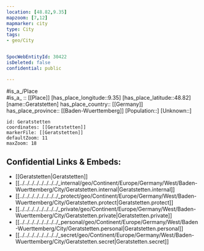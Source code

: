 ```yaml
---
location: [48.82,9.35] 
mapzoom: [7,12] 
mapmarker: city 
type: City
tags:
- geo/City


SpocWebEntityId: 30422
isDeleted: false
confidential: public

---
```

#is_a_/Place  
#is_a_ :: [[Place]] 
[has_place_longitude::9.35] 
[has_place_latitude::48.82] 
[name::Geratstetten] 
has_place_country:: [[Germany]]  
has_place_province:: [[Baden-Wuerttemberg]] 
[Population::] 
[Unknown::] 


```leaflet
id: Geratstetten
coordinates: [[Geratstetten]] 
markerFile: [[Geratstetten]] 
defaultZoom: 11 
maxZoom: 18
```


## Confidential Links & Embeds: 
- [[Geratstetten|Geratstetten]]  
- [[../../../../../../../../_internal/geo/Continent/Europe/Germany/West/Baden-Wuerttemberg/City/Geratstetten.internal|Geratstetten.internal]] 
- [[../../../../../../../../_protect/geo/Continent/Europe/Germany/West/Baden-Wuerttemberg/City/Geratstetten.protect|Geratstetten.protect]] 
- [[../../../../../../../../_private/geo/Continent/Europe/Germany/West/Baden-Wuerttemberg/City/Geratstetten.private|Geratstetten.private]] 
- [[../../../../../../../../_personal/geo/Continent/Europe/Germany/West/Baden-Wuerttemberg/City/Geratstetten.personal|Geratstetten.personal]] 
- [[../../../../../../../../_secret/geo/Continent/Europe/Germany/West/Baden-Wuerttemberg/City/Geratstetten.secret|Geratstetten.secret]] 
